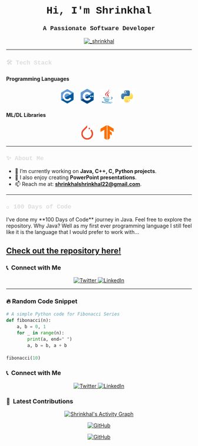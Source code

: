 <h1 align="center" style="font-family: 'Courier New', monospace;">Hi, I'm Shrinkhal</h1>
<h3 align="center" style="font-family: 'Courier New', monospace;">A Passionate Software Developer</h3>

<p align="center">
  <a href="https://twitter.com/_shrinkhal" target="_blank">
    <img src="https://img.shields.io/twitter/follow/_shrinkhal?logo=twitter&style=for-the-badge&color=6e6e6e" alt="_shrinkhal" />
  </a>
</p>

---

<h3 style="font-family: 'Courier New', monospace; color: #ddd;">🛠️ Tech Stack</h3>

#### **Programming Languages**
<p align="center">
  <img src="https://raw.githubusercontent.com/devicons/devicon/master/icons/c/c-original.svg" alt="c" width="40" height="40" style="margin-right: 10px;"/>
  <img src="https://raw.githubusercontent.com/devicons/devicon/master/icons/cplusplus/cplusplus-original.svg" alt="cpp" width="40" height="40" style="margin-right: 10px;"/>
  <img src="https://raw.githubusercontent.com/devicons/devicon/master/icons/java/java-original.svg" alt="java" width="40" height="40" style="margin-right: 10px;"/>
  <img src="https://raw.githubusercontent.com/devicons/devicon/master/icons/python/python-original.svg" alt="python" width="40" height="40" style="margin-right: 10px;"/>
</p>

#### **ML/DL Libraries**
<p align="center">
  <img src="https://raw.githubusercontent.com/devicons/devicon/master/icons/pytorch/pytorch-original.svg" alt="pytorch" width="40" height="40" style="margin-right: 10px;"/>
  <img src="https://raw.githubusercontent.com/devicons/devicon/master/icons/tensorflow/tensorflow-original.svg" alt="tensorflow" width="40" height="40" style="margin-right: 10px;"/>
</p>

---

<h3 style="font-family: 'Courier New', monospace; color: #ddd;">✨ About Me</h3>

- 🔭 I’m currently working on **Java, C++, C, Python projects**.
- 🌟 I also enjoy creating **PowerPoint presentations**.
- 📫 Reach me at: **shrinkhalshrinkhal22@gmail.com**.

---

<h3 style="font-family: 'Courier New', monospace; color: #ddd;">🚀 100 Days of Code</h3>
I’ve done my **100 Days of Code** journey in Java. Feel free to explore the repository.
Why Java?
Well as my first ever programming language I still feel like it is the language that I would prefer to work with...

[Check out the repository here!](https://github.com/Shrinkhal01/100-days-of-code)
---
### 📞  Connect with Me
<p align="center">
  <a href="https://twitter.com/_shrinkhal" target="_blank">
    <img src="https://img.shields.io/badge/Twitter-1DA1F2?style=for-the-badge&logo=twitter&logoColor=white&color=6e6e6e" alt="Twitter" />
  </a>
  <a href="https://www.linkedin.com/in/shrinkhal-02761a2b0/" target="_blank">
    <img src="https://img.shields.io/badge/LinkedIn-0077B5?style=for-the-badge&logo=linkedin&logoColor=white&color=6e6e6e" alt="LinkedIn" />
  </a>
</p>

---

### 🔥 Random Code Snippet

```python
# A simple Python code for Fibonacci Series
def fibonacci(n):
    a, b = 0, 1
    for _ in range(n):
        print(a, end=" ")
        a, b = b, a + b

fibonacci(10)
```
### 📞  Connect with Me
<p align="center"> <a href="https://twitter.com/_shrinkhal" target="_blank"> <img src="https://img.shields.io/badge/Twitter-1DA1F2?style=for-the-badge&logo=twitter&logoColor=white&color=6e6e6e" alt="Twitter" /> </a> <a href="https://www.linkedin.com/in/shrinkhal-02761a2b0/" target="_blank"> <img src="https://img.shields.io/badge/LinkedIn-0077B5?style=for-the-badge&logo=linkedin&logoColor=white&color=6e6e6e" alt="LinkedIn" /> </a> </p>


### 📅  Latest Contributions
<p align="center"> <a href="https://github.com/ashutosh00710/github-readme-activity-graph"> <img alt="Shrinkhal's Activity Graph" src="https://github-readme-activity-graph.vercel.app/graph?username=Shrinkhal01&bg_color=1a1b27&color=6e6e6e&line=ffffff&point=6e6e6e&hide_border=true" /> </a> </p> <p align="center"> <a href="https://github.com/Shrinkhal01" target="_blank"> <img src="https://img.shields.io/badge/All Projects-GitHub-181717?style=for-the-badge&color=6e6e6e" alt="GitHub" /> </a> </p> 

<p align="center">
  <a href="https://github.com/Shrinkhal01" target="_blank">
    <img src="https://img.shields.io/badge/All Projects-GitHub-181717?style=for-the-badge" alt="GitHub" />
  </a>
</p>

